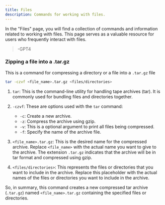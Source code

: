 ```yaml
---
title: Files
description: Commands for working with files.
---
```

In the "Files" page, you will find a collection of commands and information related to working with files. This page serves as a valuable resource for users who frequently interact with files.
> -GPT4

### Zipping a file into a .tar.gz
This is a command for compressing a directory or a file into a `.tar.gz` file
```bash
tar -czvf <file_name>.tar.gz <files/directories>
```
[file_name]: <> (placeholder=archive validation="regex [A-Za-z\d\s\-_\.]+" desc="This is the name of the archive to write without the .tar.gz part")
[files/directories]: <> (placeholder=* validation="regex .+" desc="This is a list of all files to include in the archive, the files are separated with spaces")

1. `tar`: This is the command-line utility for handling tape archives (tar). It is commonly used for bundling files and directories together.

2. `-czvf`: These are options used with the `tar` command:
   - `-c`: Create a new archive.
   - `-z`: Compress the archive using gzip.
   - `-v`: This is a optional argument to print all files being compressed. 
   - `-f`: Specify the name of the archive file.

3. `<file_name>.tar.gz`: This is the desired name for the compressed archive. Replace `<file_name>` with the actual name you want to give to the archive. The extension `.tar.gz` indicates that the archive will be in tar format and compressed using gzip.

4. `<files/directories>`: This represents the files or directories that you want to include in the archive. Replace this placeholder with the actual names of the files or directories you want to include in the archive.

So, in summary, this command creates a new compressed tar archive (`.tar.gz`) named `<file_name>.tar.gz` containing the specified files or directories.

